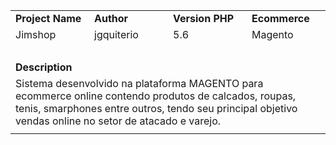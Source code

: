 <table style="width: 100%; border-collapse: collapse; margin-left: auto; margin-right: auto;" border="0" cellpadding="10">
<tbody>
<tr>
<td style="width: 25%;"><strong>Project Name</strong></td>
<td style="width: 25%;"><strong>Author</strong></td>
<td style="width: 25%;"><strong>Version PHP</strong></td>
<td style="width: 25%;"><strong>Ecommerce</strong></td>
</tr>
<tr>
<td style="width: 25%;">Jimshop</td>
<td style="width: 25%;">jgquiterio</td>
<td style="width: 25%;">5.6</td>
<td style="width: 25%;">Magento</td>
</tr>
<tr>
<td style="width: 25%;">&nbsp;</td>
<td style="width: 25%;">&nbsp;</td>
<td style="width: 25%;">&nbsp;</td>
<td style="width: 25%;">&nbsp;</td>
</tr>
<tr>
<td style="width: 25%;"><strong>Description</strong></td>
<td style="width: 25%;">&nbsp;</td>
<td style="width: 25%;">&nbsp;</td>
<td style="width: 25%;">&nbsp;</td>
</tr>
<tr>
<td colspan="4">Sistema desenvolvido na plataforma MAGENTO para ecommerce online contendo produtos de calcados, roupas, tenis, smarphones entre outros, tendo seu principal objetivo vendas online no setor de atacado e varejo.</td>
</tr>
<tr>
<td style="width: 25%;" colspan="4"><img src="https://user-images.githubusercontent.com/109168134/178824618-9ff23c68-705d-4a60-85f5-881fef3354fb.png" alt="" /></td>
</tr>
</tbody>
</table>
